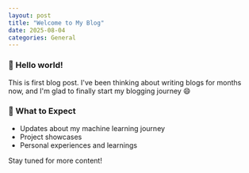```yaml
---
layout: post
title: "Welcome to My Blog"
date: 2025-08-04
categories: General
---
```


### 👋 Hello world!
This is first blog post. I've been thinking about writing blogs for months now, and I'm glad to finally start my blogging journey 😄

### 🔭 What to Expect

- Updates about my machine learning journey
- Project showcases
- Personal experiences and learnings

Stay tuned for more content!
